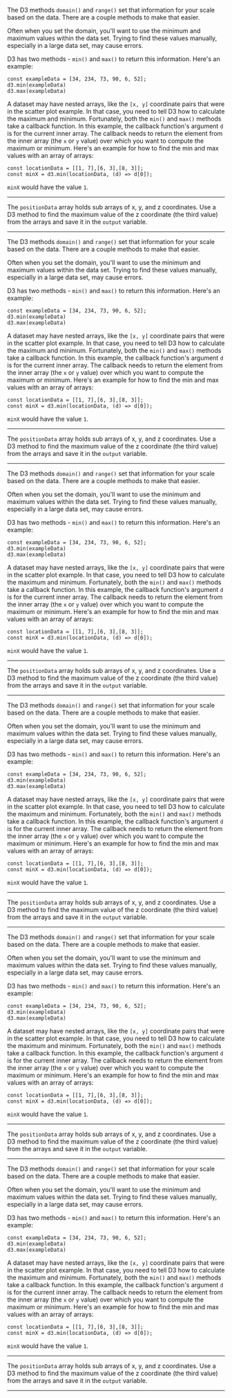 <div class="challenge-instructions data-visualization-with-d3"><div><section id="description">
<p>The D3 methods <code>domain()</code> and <code>range()</code> set that information for your scale based on the data. There are a couple methods to make that easier.</p>
<p>Often when you set the domain, you'll want to use the minimum and maximum values within the data set. Trying to find these values manually, especially in a large data set, may cause errors.</p>
<p>D3 has two methods - <code>min()</code> and <code>max()</code> to return this information. Here's an example:</p>
<pre class="language-js" tabindex="0"><code class="language-js"><span class="token keyword">const</span> exampleData <span class="token operator">=</span> <span class="token punctuation">[</span><span class="token number">34</span><span class="token punctuation">,</span> <span class="token number">234</span><span class="token punctuation">,</span> <span class="token number">73</span><span class="token punctuation">,</span> <span class="token number">90</span><span class="token punctuation">,</span> <span class="token number">6</span><span class="token punctuation">,</span> <span class="token number">52</span><span class="token punctuation">]</span><span class="token punctuation">;</span>
d3<span class="token punctuation">.</span><span class="token function">min</span><span class="token punctuation">(</span>exampleData<span class="token punctuation">)</span>
d3<span class="token punctuation">.</span><span class="token function">max</span><span class="token punctuation">(</span>exampleData<span class="token punctuation">)</span>
</code></pre>
<p>A dataset may have nested arrays, like the <code>[x, y]</code> coordinate pairs that were in the scatter plot example. In that case, you need to tell D3 how to calculate the maximum and minimum. Fortunately, both the <code>min()</code> and <code>max()</code> methods take a callback function. In this example, the callback function's argument <code>d</code> is for the current inner array. The callback needs to return the element from the inner array (the <code>x</code> or <code>y</code> value) over which you want to compute the maximum or minimum. Here's an example for how to find the min and max values with an array of arrays:</p>
<pre class="language-js" tabindex="0"><code class="language-js"><span class="token keyword">const</span> locationData <span class="token operator">=</span> <span class="token punctuation">[</span><span class="token punctuation">[</span><span class="token number">1</span><span class="token punctuation">,</span> <span class="token number">7</span><span class="token punctuation">]</span><span class="token punctuation">,</span><span class="token punctuation">[</span><span class="token number">6</span><span class="token punctuation">,</span> <span class="token number">3</span><span class="token punctuation">]</span><span class="token punctuation">,</span><span class="token punctuation">[</span><span class="token number">8</span><span class="token punctuation">,</span> <span class="token number">3</span><span class="token punctuation">]</span><span class="token punctuation">]</span><span class="token punctuation">;</span>
<span class="token keyword">const</span> minX <span class="token operator">=</span> d3<span class="token punctuation">.</span><span class="token function">min</span><span class="token punctuation">(</span>locationData<span class="token punctuation">,</span> <span class="token punctuation">(</span><span class="token parameter">d</span><span class="token punctuation">)</span> <span class="token operator">=&gt;</span> d<span class="token punctuation">[</span><span class="token number">0</span><span class="token punctuation">]</span><span class="token punctuation">)</span><span class="token punctuation">;</span>
</code></pre>
<p><code>minX</code> would have the value <code>1</code>.</p>
</section></div><hr/><div><section id="instructions">
<p>The <code>positionData</code> array holds sub arrays of x, y, and z coordinates. Use a D3 method to find the maximum value of the z coordinate (the third value) from the arrays and save it in the <code>output</code> variable.</p>
</section></div><hr/></div><div class="challenge-instructions data-visualization-with-d3"><div><section id="description">
<p>The D3 methods <code>domain()</code> and <code>range()</code> set that information for your scale based on the data. There are a couple methods to make that easier.</p>
<p>Often when you set the domain, you'll want to use the minimum and maximum values within the data set. Trying to find these values manually, especially in a large data set, may cause errors.</p>
<p>D3 has two methods - <code>min()</code> and <code>max()</code> to return this information. Here's an example:</p>
<pre class="language-js" tabindex="0"><code class="language-js"><span class="token keyword">const</span> exampleData <span class="token operator">=</span> <span class="token punctuation">[</span><span class="token number">34</span><span class="token punctuation">,</span> <span class="token number">234</span><span class="token punctuation">,</span> <span class="token number">73</span><span class="token punctuation">,</span> <span class="token number">90</span><span class="token punctuation">,</span> <span class="token number">6</span><span class="token punctuation">,</span> <span class="token number">52</span><span class="token punctuation">]</span><span class="token punctuation">;</span>
d3<span class="token punctuation">.</span><span class="token function">min</span><span class="token punctuation">(</span>exampleData<span class="token punctuation">)</span>
d3<span class="token punctuation">.</span><span class="token function">max</span><span class="token punctuation">(</span>exampleData<span class="token punctuation">)</span>
</code></pre>
<p>A dataset may have nested arrays, like the <code>[x, y]</code> coordinate pairs that were in the scatter plot example. In that case, you need to tell D3 how to calculate the maximum and minimum. Fortunately, both the <code>min()</code> and <code>max()</code> methods take a callback function. In this example, the callback function's argument <code>d</code> is for the current inner array. The callback needs to return the element from the inner array (the <code>x</code> or <code>y</code> value) over which you want to compute the maximum or minimum. Here's an example for how to find the min and max values with an array of arrays:</p>
<pre class="language-js" tabindex="0"><code class="language-js"><span class="token keyword">const</span> locationData <span class="token operator">=</span> <span class="token punctuation">[</span><span class="token punctuation">[</span><span class="token number">1</span><span class="token punctuation">,</span> <span class="token number">7</span><span class="token punctuation">]</span><span class="token punctuation">,</span><span class="token punctuation">[</span><span class="token number">6</span><span class="token punctuation">,</span> <span class="token number">3</span><span class="token punctuation">]</span><span class="token punctuation">,</span><span class="token punctuation">[</span><span class="token number">8</span><span class="token punctuation">,</span> <span class="token number">3</span><span class="token punctuation">]</span><span class="token punctuation">]</span><span class="token punctuation">;</span>
<span class="token keyword">const</span> minX <span class="token operator">=</span> d3<span class="token punctuation">.</span><span class="token function">min</span><span class="token punctuation">(</span>locationData<span class="token punctuation">,</span> <span class="token punctuation">(</span><span class="token parameter">d</span><span class="token punctuation">)</span> <span class="token operator">=&gt;</span> d<span class="token punctuation">[</span><span class="token number">0</span><span class="token punctuation">]</span><span class="token punctuation">)</span><span class="token punctuation">;</span>
</code></pre>
<p><code>minX</code> would have the value <code>1</code>.</p>
</section></div><hr/><div><section id="instructions">
<p>The <code>positionData</code> array holds sub arrays of x, y, and z coordinates. Use a D3 method to find the maximum value of the z coordinate (the third value) from the arrays and save it in the <code>output</code> variable.</p>
</section></div><hr/></div><div class="challenge-instructions data-visualization-with-d3"><div><section id="description">
<p>The D3 methods <code>domain()</code> and <code>range()</code> set that information for your scale based on the data. There are a couple methods to make that easier.</p>
<p>Often when you set the domain, you'll want to use the minimum and maximum values within the data set. Trying to find these values manually, especially in a large data set, may cause errors.</p>
<p>D3 has two methods - <code>min()</code> and <code>max()</code> to return this information. Here's an example:</p>
<pre class="language-js" tabindex="0"><code class="language-js"><span class="token keyword">const</span> exampleData <span class="token operator">=</span> <span class="token punctuation">[</span><span class="token number">34</span><span class="token punctuation">,</span> <span class="token number">234</span><span class="token punctuation">,</span> <span class="token number">73</span><span class="token punctuation">,</span> <span class="token number">90</span><span class="token punctuation">,</span> <span class="token number">6</span><span class="token punctuation">,</span> <span class="token number">52</span><span class="token punctuation">]</span><span class="token punctuation">;</span>
d3<span class="token punctuation">.</span><span class="token function">min</span><span class="token punctuation">(</span>exampleData<span class="token punctuation">)</span>
d3<span class="token punctuation">.</span><span class="token function">max</span><span class="token punctuation">(</span>exampleData<span class="token punctuation">)</span>
</code></pre>
<p>A dataset may have nested arrays, like the <code>[x, y]</code> coordinate pairs that were in the scatter plot example. In that case, you need to tell D3 how to calculate the maximum and minimum. Fortunately, both the <code>min()</code> and <code>max()</code> methods take a callback function. In this example, the callback function's argument <code>d</code> is for the current inner array. The callback needs to return the element from the inner array (the <code>x</code> or <code>y</code> value) over which you want to compute the maximum or minimum. Here's an example for how to find the min and max values with an array of arrays:</p>
<pre class="language-js" tabindex="0"><code class="language-js"><span class="token keyword">const</span> locationData <span class="token operator">=</span> <span class="token punctuation">[</span><span class="token punctuation">[</span><span class="token number">1</span><span class="token punctuation">,</span> <span class="token number">7</span><span class="token punctuation">]</span><span class="token punctuation">,</span><span class="token punctuation">[</span><span class="token number">6</span><span class="token punctuation">,</span> <span class="token number">3</span><span class="token punctuation">]</span><span class="token punctuation">,</span><span class="token punctuation">[</span><span class="token number">8</span><span class="token punctuation">,</span> <span class="token number">3</span><span class="token punctuation">]</span><span class="token punctuation">]</span><span class="token punctuation">;</span>
<span class="token keyword">const</span> minX <span class="token operator">=</span> d3<span class="token punctuation">.</span><span class="token function">min</span><span class="token punctuation">(</span>locationData<span class="token punctuation">,</span> <span class="token punctuation">(</span><span class="token parameter">d</span><span class="token punctuation">)</span> <span class="token operator">=&gt;</span> d<span class="token punctuation">[</span><span class="token number">0</span><span class="token punctuation">]</span><span class="token punctuation">)</span><span class="token punctuation">;</span>
</code></pre>
<p><code>minX</code> would have the value <code>1</code>.</p>
</section></div><hr/><div><section id="instructions">
<p>The <code>positionData</code> array holds sub arrays of x, y, and z coordinates. Use a D3 method to find the maximum value of the z coordinate (the third value) from the arrays and save it in the <code>output</code> variable.</p>
</section></div><hr/></div><div class="challenge-instructions data-visualization-with-d3"><div><section id="description">
<p>The D3 methods <code>domain()</code> and <code>range()</code> set that information for your scale based on the data. There are a couple methods to make that easier.</p>
<p>Often when you set the domain, you'll want to use the minimum and maximum values within the data set. Trying to find these values manually, especially in a large data set, may cause errors.</p>
<p>D3 has two methods - <code>min()</code> and <code>max()</code> to return this information. Here's an example:</p>
<pre class="language-js" tabindex="0"><code class="language-js"><span class="token keyword">const</span> exampleData <span class="token operator">=</span> <span class="token punctuation">[</span><span class="token number">34</span><span class="token punctuation">,</span> <span class="token number">234</span><span class="token punctuation">,</span> <span class="token number">73</span><span class="token punctuation">,</span> <span class="token number">90</span><span class="token punctuation">,</span> <span class="token number">6</span><span class="token punctuation">,</span> <span class="token number">52</span><span class="token punctuation">]</span><span class="token punctuation">;</span>
d3<span class="token punctuation">.</span><span class="token function">min</span><span class="token punctuation">(</span>exampleData<span class="token punctuation">)</span>
d3<span class="token punctuation">.</span><span class="token function">max</span><span class="token punctuation">(</span>exampleData<span class="token punctuation">)</span>
</code></pre>
<p>A dataset may have nested arrays, like the <code>[x, y]</code> coordinate pairs that were in the scatter plot example. In that case, you need to tell D3 how to calculate the maximum and minimum. Fortunately, both the <code>min()</code> and <code>max()</code> methods take a callback function. In this example, the callback function's argument <code>d</code> is for the current inner array. The callback needs to return the element from the inner array (the <code>x</code> or <code>y</code> value) over which you want to compute the maximum or minimum. Here's an example for how to find the min and max values with an array of arrays:</p>
<pre class="language-js" tabindex="0"><code class="language-js"><span class="token keyword">const</span> locationData <span class="token operator">=</span> <span class="token punctuation">[</span><span class="token punctuation">[</span><span class="token number">1</span><span class="token punctuation">,</span> <span class="token number">7</span><span class="token punctuation">]</span><span class="token punctuation">,</span><span class="token punctuation">[</span><span class="token number">6</span><span class="token punctuation">,</span> <span class="token number">3</span><span class="token punctuation">]</span><span class="token punctuation">,</span><span class="token punctuation">[</span><span class="token number">8</span><span class="token punctuation">,</span> <span class="token number">3</span><span class="token punctuation">]</span><span class="token punctuation">]</span><span class="token punctuation">;</span>
<span class="token keyword">const</span> minX <span class="token operator">=</span> d3<span class="token punctuation">.</span><span class="token function">min</span><span class="token punctuation">(</span>locationData<span class="token punctuation">,</span> <span class="token punctuation">(</span><span class="token parameter">d</span><span class="token punctuation">)</span> <span class="token operator">=&gt;</span> d<span class="token punctuation">[</span><span class="token number">0</span><span class="token punctuation">]</span><span class="token punctuation">)</span><span class="token punctuation">;</span>
</code></pre>
<p><code>minX</code> would have the value <code>1</code>.</p>
</section></div><hr/><div><section id="instructions">
<p>The <code>positionData</code> array holds sub arrays of x, y, and z coordinates. Use a D3 method to find the maximum value of the z coordinate (the third value) from the arrays and save it in the <code>output</code> variable.</p>
</section></div><hr/></div><div class="challenge-instructions data-visualization-with-d3"><div><section id="description">
<p>The D3 methods <code>domain()</code> and <code>range()</code> set that information for your scale based on the data. There are a couple methods to make that easier.</p>
<p>Often when you set the domain, you'll want to use the minimum and maximum values within the data set. Trying to find these values manually, especially in a large data set, may cause errors.</p>
<p>D3 has two methods - <code>min()</code> and <code>max()</code> to return this information. Here's an example:</p>
<pre class="language-js" tabindex="0"><code class="language-js"><span class="token keyword">const</span> exampleData <span class="token operator">=</span> <span class="token punctuation">[</span><span class="token number">34</span><span class="token punctuation">,</span> <span class="token number">234</span><span class="token punctuation">,</span> <span class="token number">73</span><span class="token punctuation">,</span> <span class="token number">90</span><span class="token punctuation">,</span> <span class="token number">6</span><span class="token punctuation">,</span> <span class="token number">52</span><span class="token punctuation">]</span><span class="token punctuation">;</span>
d3<span class="token punctuation">.</span><span class="token function">min</span><span class="token punctuation">(</span>exampleData<span class="token punctuation">)</span>
d3<span class="token punctuation">.</span><span class="token function">max</span><span class="token punctuation">(</span>exampleData<span class="token punctuation">)</span>
</code></pre>
<p>A dataset may have nested arrays, like the <code>[x, y]</code> coordinate pairs that were in the scatter plot example. In that case, you need to tell D3 how to calculate the maximum and minimum. Fortunately, both the <code>min()</code> and <code>max()</code> methods take a callback function. In this example, the callback function's argument <code>d</code> is for the current inner array. The callback needs to return the element from the inner array (the <code>x</code> or <code>y</code> value) over which you want to compute the maximum or minimum. Here's an example for how to find the min and max values with an array of arrays:</p>
<pre class="language-js" tabindex="0"><code class="language-js"><span class="token keyword">const</span> locationData <span class="token operator">=</span> <span class="token punctuation">[</span><span class="token punctuation">[</span><span class="token number">1</span><span class="token punctuation">,</span> <span class="token number">7</span><span class="token punctuation">]</span><span class="token punctuation">,</span><span class="token punctuation">[</span><span class="token number">6</span><span class="token punctuation">,</span> <span class="token number">3</span><span class="token punctuation">]</span><span class="token punctuation">,</span><span class="token punctuation">[</span><span class="token number">8</span><span class="token punctuation">,</span> <span class="token number">3</span><span class="token punctuation">]</span><span class="token punctuation">]</span><span class="token punctuation">;</span>
<span class="token keyword">const</span> minX <span class="token operator">=</span> d3<span class="token punctuation">.</span><span class="token function">min</span><span class="token punctuation">(</span>locationData<span class="token punctuation">,</span> <span class="token punctuation">(</span><span class="token parameter">d</span><span class="token punctuation">)</span> <span class="token operator">=&gt;</span> d<span class="token punctuation">[</span><span class="token number">0</span><span class="token punctuation">]</span><span class="token punctuation">)</span><span class="token punctuation">;</span>
</code></pre>
<p><code>minX</code> would have the value <code>1</code>.</p>
</section></div><hr/><div><section id="instructions">
<p>The <code>positionData</code> array holds sub arrays of x, y, and z coordinates. Use a D3 method to find the maximum value of the z coordinate (the third value) from the arrays and save it in the <code>output</code> variable.</p>
</section></div><hr/></div><div class="challenge-instructions data-visualization-with-d3"><div><section id="description">
<p>The D3 methods <code>domain()</code> and <code>range()</code> set that information for your scale based on the data. There are a couple methods to make that easier.</p>
<p>Often when you set the domain, you'll want to use the minimum and maximum values within the data set. Trying to find these values manually, especially in a large data set, may cause errors.</p>
<p>D3 has two methods - <code>min()</code> and <code>max()</code> to return this information. Here's an example:</p>
<pre class="language-js" tabindex="0"><code class="language-js"><span class="token keyword">const</span> exampleData <span class="token operator">=</span> <span class="token punctuation">[</span><span class="token number">34</span><span class="token punctuation">,</span> <span class="token number">234</span><span class="token punctuation">,</span> <span class="token number">73</span><span class="token punctuation">,</span> <span class="token number">90</span><span class="token punctuation">,</span> <span class="token number">6</span><span class="token punctuation">,</span> <span class="token number">52</span><span class="token punctuation">]</span><span class="token punctuation">;</span>
d3<span class="token punctuation">.</span><span class="token function">min</span><span class="token punctuation">(</span>exampleData<span class="token punctuation">)</span>
d3<span class="token punctuation">.</span><span class="token function">max</span><span class="token punctuation">(</span>exampleData<span class="token punctuation">)</span>
</code></pre>
<p>A dataset may have nested arrays, like the <code>[x, y]</code> coordinate pairs that were in the scatter plot example. In that case, you need to tell D3 how to calculate the maximum and minimum. Fortunately, both the <code>min()</code> and <code>max()</code> methods take a callback function. In this example, the callback function's argument <code>d</code> is for the current inner array. The callback needs to return the element from the inner array (the <code>x</code> or <code>y</code> value) over which you want to compute the maximum or minimum. Here's an example for how to find the min and max values with an array of arrays:</p>
<pre class="language-js" tabindex="0"><code class="language-js"><span class="token keyword">const</span> locationData <span class="token operator">=</span> <span class="token punctuation">[</span><span class="token punctuation">[</span><span class="token number">1</span><span class="token punctuation">,</span> <span class="token number">7</span><span class="token punctuation">]</span><span class="token punctuation">,</span><span class="token punctuation">[</span><span class="token number">6</span><span class="token punctuation">,</span> <span class="token number">3</span><span class="token punctuation">]</span><span class="token punctuation">,</span><span class="token punctuation">[</span><span class="token number">8</span><span class="token punctuation">,</span> <span class="token number">3</span><span class="token punctuation">]</span><span class="token punctuation">]</span><span class="token punctuation">;</span>
<span class="token keyword">const</span> minX <span class="token operator">=</span> d3<span class="token punctuation">.</span><span class="token function">min</span><span class="token punctuation">(</span>locationData<span class="token punctuation">,</span> <span class="token punctuation">(</span><span class="token parameter">d</span><span class="token punctuation">)</span> <span class="token operator">=&gt;</span> d<span class="token punctuation">[</span><span class="token number">0</span><span class="token punctuation">]</span><span class="token punctuation">)</span><span class="token punctuation">;</span>
</code></pre>
<p><code>minX</code> would have the value <code>1</code>.</p>
</section></div><hr/><div><section id="instructions">
<p>The <code>positionData</code> array holds sub arrays of x, y, and z coordinates. Use a D3 method to find the maximum value of the z coordinate (the third value) from the arrays and save it in the <code>output</code> variable.</p>
</section></div><hr/></div>
